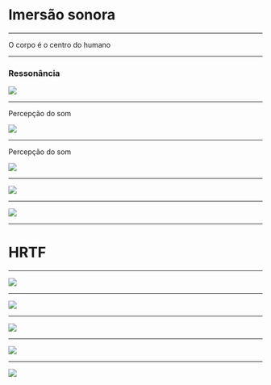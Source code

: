 # Imersão sonora

---

O corpo é o centro do humano

---

### Ressonância

![](assets/img/balancar.png)

---

Percepção do som

![](assets/img/coclea.png)

---

Percepção do som

![](assets/img/interior-da-coclea.jpg)

---

![](assets/img/onda.png)

---

![](assets/img/onda-detalhe.png)

---

# HRTF

---

![](assets/img/boneco.png)

---

![](assets/img/bexiga1.png)

---

![](assets/img/bexiga2.png)

---

![](assets/img/bexiga3.png)


---

![](assets/img/diagrama.png)
